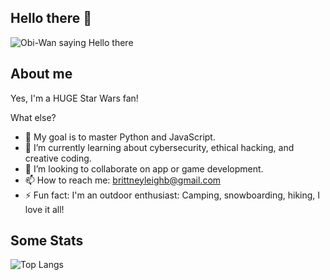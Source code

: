 ## Hello there 👋
![Obi-Wan saying Hello there](https://i.giphy.com/media/v1.Y2lkPTc5MGI3NjExanJ5aHR5ZmxhaDkwMmM5d2swNnA2ODM3YWZ3NGVhbnF4Z285bDluYSZlcD12MV9pbnRlcm5hbF9naWZfYnlfaWQmY3Q9Zw/BjCWlikTDTN4a8EU0b/giphy.gif)
## About me
Yes, I'm a HUGE Star Wars fan!

What else?
- 🔭 My goal is to master Python and JavaScript.
- 🌱 I’m currently learning about cybersecurity, ethical hacking, and creative coding.
- 👯 I’m looking to collaborate on app or game development.
- 📫 How to reach me: brittneyleighb@gmail.com
- ⚡ Fun fact: I'm an outdoor enthusiast: Camping, snowboarding, hiking, I love it all!

## Some Stats
![Top Langs](https://github-readme-stats.vercel.app/api/top-langs/?username=brittneyleighb&theme=catppuccin_mocha&hide=makefile&langs_count=10)
